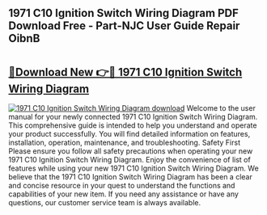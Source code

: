 ## 1971 C10 Ignition Switch Wiring Diagram PDF Download Free - Part-NJC User Guide Repair OibnB

# <h2><a href="http://dfmwht.blite.top/?on=1971+C10+Ignition+Switch+Wiring+Diagram">🔗Download New 👉🔴 1971 C10 Ignition Switch Wiring Diagram</a></h2>

[![1971 C10 Ignition Switch Wiring Diagram download](https://i.imgur.com/lujVjoI.png)](http://dfmwht.blite.top/?on=1971+C10+Ignition+Switch+Wiring+Diagram)
Welcome to the user manual for your newly connected 1971 C10 Ignition Switch Wiring Diagram. This comprehensive guide is intended to help you understand and operate your product successfully. You will find detailed information on features, installation, operation, maintenance, and troubleshooting. Safety First Please ensure you follow all safety precautions when operating your new 1971 C10 Ignition Switch Wiring Diagram. Enjoy the convenience of list of features while using your new 1971 C10 Ignition Switch Wiring Diagram. We believe that the 1971 C10 Ignition Switch Wiring Diagram has been a clear and concise resource in your quest to understand the functions and capabilities of your new item. If you need any assistance or have any questions, our customer service team is always available.
